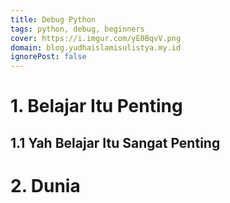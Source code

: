 ```yaml
---
title: Debug Python
tags: python, debug, beginners
cover: https://i.imgur.com/yE0BqvV.png
domain: blog.yudhaislamisulistya.my.id
ignorePost: false
---
```


# 1. Belajar Itu Penting
## 1.1 Yah Belajar Itu Sangat Penting


# 2. Dunia